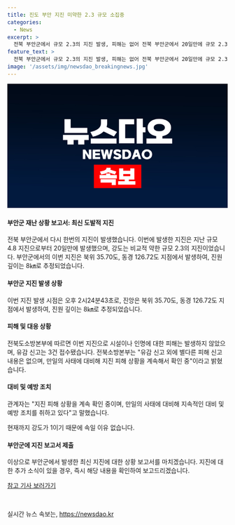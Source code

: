 ```yaml
---
title: 진도 부안 지진 미약한 2.3 규모 소집중
categories:
  - News
excerpt: >
  전북 부안군에서 규모 2.3의 지진 발생, 피해는 없어 전북 부안군에서 20일만에 규모 2.3의 지진이 발생했다. 피해는 발생하지 않았으며, 이번 지진은 이전 규모 4.8 지진과 같은 지점에서 발생한 여진으로 보고 있습니다. 현재까지 유감 신고 외에 특별한 피해는 없는 상황이며, 지진 피해 상황을 계속 확인 중이라고 합니다.
feature_text: >
  전북 부안군에서 규모 2.3의 지진 발생, 피해는 없어 전북 부안군에서 20일만에 규모 2.3의 지진이 발생했다. 피해는 발생하지 않았으며, 이번 지진은 이전 규모 4.8 지진과 같은 지점에서 발생한 여진으로 보고 있습니다. 현재까지 유감 신고 외에 특별한 피해는 없는 상황이며, 지진 피해 상황을 계속 확인 중이라고 합니다.
image: '/assets/img/newsdao_breakingnews.jpg'
---
```


<p><img src="/assets/img/newsdao_breakingnews.jpg" alt="bookingtag 속보" /></p>

<h4>부안군 재난 상황 보고서: 최신 도발적 지진</h4>

<p>전북 부안군에서 다시 한번의 지진이 발생했습니다. 이번에 발생한 지진은 지난 규모 4.8 지진으로부터 20일만에 발생했으며, 강도는 비교적 약한 규모 2.3의 지진이었습니다. 부안군에서의 이번 지진은 북위 35.70도, 동경 126.72도 지점에서 발생하여, 진원 깊이는 8㎞로 추정되었습니다.</p>

<h4>부안군 지진 발생 상황</h4>

<p>이번 지진 발생 시점은 오후 2시24분43초로, 진앙은 북위 35.70도, 동경 126.72도 지점에서 발생하여, 진원 깊이는 8㎞로 추정되었습니다.</p>

<h4>피해 및 대응 상황</h4>

<p>전북도소방본부에 따르면 이번 지진으로 시설이나 인명에 대한 피해는 발생하지 않았으며, 유감 신고는 3건 접수됐습니다. 전북소방본부는 "유감 신고 외에 별다른 피해 신고 내용은 없으며, 만일의 사태에 대비해 지진 피해 상황을 계속해서 확인 중"이라고 밝혔습니다.</p>

<h4>대비 및 예방 조치</h4>

<p>관계자는 "지진 피해 상황을 계속 확인 중이며, 만일의 사태에 대비해 지속적인 대비 및 예방 조치를 취하고 있다"고 말했습니다.</p>

<p>현재까지 강도가 1이기 때문에 속일 이유 없습니다.</p>

<h4>부안군에 지진 보고서 제출</h4>

<p>이상으로 부안군에서 발생한 최신 지진에 대한 상황 보고서를 마치겠습니다. 지진에 대한 추가 소식이 있을 경우, 즉시 해당 내용을 확인하여 보고드리겠습니다.</p>

<p><a href="https://www.google.com">참고 기사 보러가기</a></p>

<p data-ke-size="size16">&nbsp;</p>
실시간 뉴스 속보는, <a href="https://newsdao.kr" rel="dofollow">https://newsdao.kr</a>


